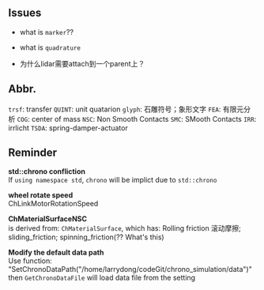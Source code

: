 


## Issues
- what is `marker`??
- what is `quadrature`	


- 为什么lidar需要attach到一个parent上？


## Abbr.
`trsf`: transfer
`QUINT`: unit quatarion
`glyph`: 石雕符号；象形文字
`FEA`: 有限元分析
`COG`: center of mass
`NSC`: Non Smooth Contacts
`SMC`: SMooth Contacts 
`IRR`: irrlicht
`TSDA`: spring-damper-actuator



## Reminder

**std::chrono confliction**  
If `using namespace std`,  `chrono` will be implict due to `std::chrono`

**wheel rotate speed**  
ChLinkMotorRotationSpeed

**ChMaterialSurfaceNSC**  
is derived from: `ChMaterialSurface`, which has: Rolling friction 滚动摩擦; sliding_friction; spinning_friction(?? What's this)

**Modify the default data path**  
Use function: "SetChronoDataPath("/home/larrydong/codeGit/chrono_simulation/data")"  
then `GetChronoDataFile` will load data file from the setting






